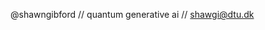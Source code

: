 @shawngibford //
quantum generative ai //
shawgi@dtu.dk
<!---
shawngibford/shawngibford is a ✨ special ✨ repository because its `README.md` (this file) appears on your GitHub profile.
You can click the Preview link to take a look at your changes.
--->
